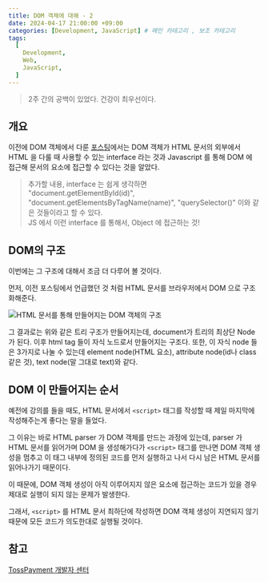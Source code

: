```yaml
---
title: DOM 객체에 대해 - 2
date: 2024-04-17 21:00:00 +09:00
categories: [Development, JavaScript] # 메인 카테고리 , 보조 카테고리
tags:
  [
    Development,
    Web,
    JavaScript,
  ]
---
```


> 2주 간의 공백이 있었다. 건강이 최우선이다.

## 개요 

이전에 DOM 객체에서 다룬 [포스팅][1]에서는 DOM 객체가 HTML 문서의 외부에서 HTML 을 다룰 때 사용할 수 있는 interface 라는 것과 Javascript 를 통해 DOM 에 접근해 문서의 요소에 접근할 수 있다는 것을 알았다. 

> 추가할 내용, interface 는 쉽게 생각하면   
> "document.getElementById(id)", "document.getElementsByTagName(name)", "querySelector()" 이와 같은 것들이라고 할 수 있다.  
> JS 에서 이런 interface 를 통해서, Object 에 접근하는 것!

## DOM의 구조

이번에는 그 구조에 대해서 조금 더 다루어 볼 것이다.

먼저, 이전 포스팅에서 언급했던 것 처럼 HTML 문서를 브라우저에서 DOM 으로 구조화해준다.

<img src="https://kybaq.github.io/assets/img/posts/2024-03-31-DOM-객체에-대해-4.png" alt="HTML 문서를 통해 만들어지는 DOM 객체의 구조">

그 결과로는 위와 같은 트리 구조가 만들어지는데, document가 트리의 최상단 Node 가 된다. 이후 html tag 들이 자식 노드로서 만들어지는 구조다. 또한, 이 자식 node 들은 3가지로 나눌 수 있는데 element node(HTML 요소), attribute node(id나 class 같은 것), text node(말 그대로 text)와 같다.

## DOM 이 만들어지는 순서

예전에 강의를 들을 때도, HTML 문서에서 ```<script>``` 태그를 작성할 때 제일 마지막에 작성해주는게 좋다는 말을 들었다.

그 이유는 바로 HTML parser 가 DOM 객체를 만드는 과정에 있는데, parser 가 HTML 문서를 읽어가며 DOM 을 생성해가다가  ```<script>``` 태그를 만나면 DOM 객체 생성을 멈추고 이 태그 내부에 정의된 코드를 먼저 실행하고 나서 다시 남은 HTML 문서를 읽어나가기 때문이다.

이 때문에, DOM 객체 생성이 아직 이루어지지 않은 요소에 접근하는 코드가 있을 경우 제대로 실행이 되지 않는 문제가 발생한다.

그래서, ```<script>``` 를 HTML 문서 최하단에 작성하면 DOM 객체 생성이 지연되지 않기 때문에 모든 코드가 의도한대로 실행될 것이다.

[1]: https://kybaq.github.io/posts/DOM-%EA%B0%9D%EC%B2%B4-1/

## 참고
[TossPayment 개발자 센터] 

[TossPayment 개발자 센터]:https://docs.tosspayments.com/resources/glossary/dom